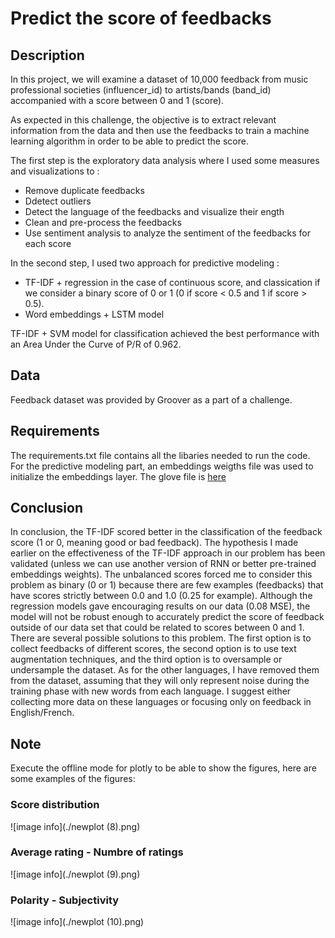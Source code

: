 #  Predict the score of feedbacks

## Description
In this project, we will examine a dataset of 10,000 feedback from music professional societies (influencer_id) to artists/bands (band_id) accompanied with a score between 0 and 1 (score).  

As expected in this challenge, the objective is to extract relevant information from the data and then use the feedbacks to train a machine learning algorithm in order to be able to predict the score.  

The first step is the exploratory data analysis where I used some measures and visualizations to :  

- Remove duplicate feedbacks  
- Ddetect outliers  
- Detect the language of the feedbacks and visualize their ength  
- Clean and pre-process the feedbacks  
- Use sentiment analysis to analyze the sentiment of the feedbacks for each score  

In the second step, I used two approach for predictive modeling :  

- TF-IDF + regression in the case of continuous score, and classication if we consider a binary score of 0 or 1 (0 if score < 0.5 and 1 if score > 0.5).  
- Word embeddings + LSTM model  

TF-IDF + SVM model for classification achieved the best performance with an Area Under the Curve of P/R of 0.962.

## Data
Feedback dataset was provided by Groover as a part of a challenge.  

## Requirements 
The requirements.txt file contains all the libaries needed to run the code.  
For the predictive modeling part, an embeddings weigths file was used to initialize the embeddings layer. The glove file is [here](https://nlp.stanford.edu/projects/glove/)

## Conclusion 
In conclusion, the TF-IDF scored better in the classification of the feedback score (1 or 0, meaning good or bad feedback). The hypothesis I made earlier on the effectiveness of the TF-IDF approach in our problem has been validated (unless we can use another version of RNN or better pre-trained embeddings weights). The unbalanced scores forced me to consider this problem as binary (0 or 1) because there are few examples (feedbacks) that have scores strictly between 0.0 and 1.0 (0.25 for example). Although the regression models gave encouraging results on our data (0.08 MSE), the model will not be robust enough to accurately predict the score of feedback outside of our data set that could be related to scores between 0 and 1. There are several possible solutions to this problem. The first option is to collect feedbacks of different scores, the second option is to use text augmentation techniques, and the third option is to oversample or undersample the dataset. As for the other languages, I have removed them from the dataset, assuming that they will only represent noise during the training phase with new words from each language. I suggest either collecting more data on these languages or focusing only on feedback in English/French.  

## Note
Execute the offline mode for plotly to be able to show the figures, here are some examples of the figures:

### Score distribution
![image info](./newplot (8).png)  

### Average rating - Numbre of ratings
![image info](./newplot (9).png)  

### Polarity - Subjectivity
![image info](./newplot (10).png)  
